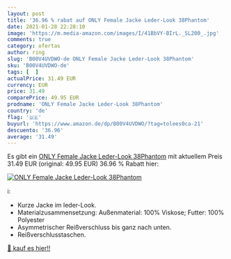 ```yaml
---
layout: post
title: '36.96 % rabat auf ONLY Female Jacke Leder-Look 38Phantom'
date: 2021-01-28 22:28:10
image: 'https://m.media-amazon.com/images/I/41BbVY-BIrL._SL200_.jpg'
comments: true
category: ofertas
author: ring
slug: 'B00V4UVDWO-de ONLY Female Jacke Leder-Look 38Phantom'
sku: 'B00V4UVDWO-de'
tags: [  ]
actualPrice: 31.49 EUR
currency: EUR
price: 31.49
comparePrice: 49.95 EUR
prodname: 'ONLY Female Jacke Leder-Look 38Phantom'
country: 'de'
flag: '🇩🇪'
buyurl: 'https://www.amazon.de/dp/B00V4UVDWO/?tag=tolees0ca-21'
descuento: '36.96'
average: '31.49'
---
```


Es gibt ein [ONLY Female Jacke Leder-Look 38Phantom](https://www.amazon.de/dp/B00V4UVDWO/?tag=tolees0ca-21) mit aktuellem Preis 31.49 EUR (original: 49.95 EUR) 36.96 % Rabatt hier:

[![ONLY Female Jacke Leder-Look 38Phantom](https://m.media-amazon.com/images/I/41BbVY-BIrL._SL200_.jpg)](https://www.amazon.de/dp/B00V4UVDWO/?tag=tolees0ca-21)

ℹ️:

- Kurze Jacke im leder-Look.
- Materialzusammensetzung: Außenmaterial: 100% Viskose; Futter: 100% Polyester
- Asymmetrischer Reißverschluss bis ganz nach unten.
- Reißverschlusstaschen.

[🛒 kauf es hier!!](https://www.amazon.de/dp/B00V4UVDWO/?tag=tolees0ca-21)
